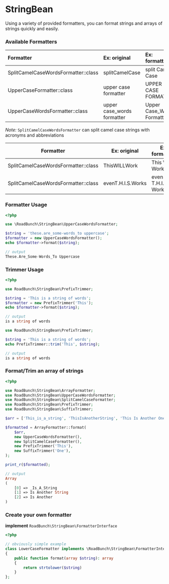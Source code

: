 # StringBean

Using a variety of provided formatters, you can format strings and arrays of strings quickly and easily.

### Available Formatters

| Formatter                           | Ex: original               | Ex: formatted              |
|:------------------------------------|:---------------------------|:---------------------------|
| SplitCamelCaseWordsFormatter::class | splitCamelCase             | split Camel Case           |
| UpperCaseFormatter::class           | upper case formatter       | UPPER CASE FORMATTER       |
| UpperCaseWordsFormatter::class      | upper case_words formatter | Upper Case_Words Formatter |

_Note:_ `SplitCamelCaseWordsFormatter` can split camel case strings with acronyms and abbreviations

| Formatter                           | Ex: original      | Ex: formatted       |
|-------------------------------------|-------------------|---------------------|
| SplitCamelCaseWordsFormatter::class | ThisWILLWork      | This WILL Work      |
| SplitCamelCaseWordsFormatter::class | evenT.H.I.S.Works | even T.H.I.S. Works |

### Formatter Usage

```php
<?php

use \RoadBunch\StringBean\UpperCaseWordsFormatter;

$string = 'these.are_some-words_to uppercase';
$formatter = new UpperCaseWordsFormatter();
echo $formatter->format($string);

// output
These.Are_Some-Words_To Uppercase
```

### Trimmer Usage

```php
<?php

use RoadBunch\StringBean\PrefixTrimmer;

$string = 'This is a string of words';
$formatter = new PrefixTrimmer('This');
echo $formatter->format($string);

// output
is a string of words

use RoadBunch\StringBean\PrefixTrimmer;

$string = 'This is a string of words';
echo PrefixTrimmer::trim('This', $string);

// output
is a string of words
```

### Format/Trim an array of strings

```php
<?php

use RoadBunch\StringBean\ArrayFormatter;
use RoadBunch\StringBean\UpperCaseWordsFormatter;
use RoadBunch\StringBean\SplitCamelCaseFormatter;
use RoadBunch\StringBean\PrefixTrimmer;
use RoadBunch\StringBean\SuffixTrimmer;

$arr = ['This_is_a_string', 'ThisIsAnotherString', 'This Is Another One'];

$formatted = ArrayFormatter::format(
    $arr,
    new UpperCaseWordsFormatter(),
    new SplitCamelCaseFormatter(),
    new PrefixTrimmer('This'),
    new SuffixTrimmer('One'),
);

print_r($formatted);

// output
Array
(
    [0] => _Is_A_String
    [1] => Is Another String
    [2] => Is Another
)
```

### Create your own formatter

**implement** `RoadBunch\StringBean\FormatterInterface`

```php
<?php

// obviously simple example
class LowerCaseFormatter implements \RoadBunch\StringBean\FormatterInterface
{
    public function format(array $string): array
    {
        return strtolower($string)
    }
};
```

